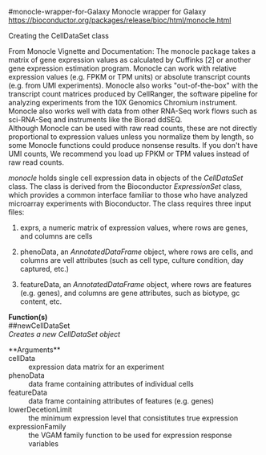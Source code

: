 #monocle-wrapper-for-Galaxy
Monocle wrapper for Galaxy
https://bioconductor.org/packages/release/bioc/html/monocle.html

Creating the CellDataSet class

From Monocle Vignette and Documentation:
The monocle package takes a matrix of gene expression values as calculated by Cuffinks [2] or another gene expression estimation program. Monocle can work with relative expression values (e.g. FPKM or TPM units) or absolute transcript counts (e.g. from UMI experiments). Monocle also works "out-of-the-box" with the transcript count matrices produced by CellRanger, the software pipeline for analyzing experiments from the 10X Genomics Chromium instrument. Monocle also works well with data from other RNA-Seq work flows such as sci-RNA-Seq and instruments like the Biorad ddSEQ.<br>
Although Monocle can be used with raw read counts, these are not directly proportional to expression values unless you normalize them by length, so some Monocle functions could produce nonsense results. If you don't have UMI counts, We recommend you load up FPKM or TPM values instead of raw read counts.

*monocle* holds single cell expression data in objects of the *CellDataSet* class.  The class is derived from the Bioconductor *ExpressionSet* class, which provides a common interface familiar to those who have analyzed microarray experiments with Bioconductor.  The class requires three input files:
<br>
1. exprs, a numeric matrix of expression values, where rows are genes, and columns are cells

2. phenoData, an *AnnotatedDataFrame* object, where rows are cells, and columns are vell attributes (such as cell type, culture condition, day captured, etc.)

3. featureData, an *AnnotatedDataFrame* object, where rows are features (e.g. genes), and columns are gene attributes, such as biotype, gc content, etc.

**Function(s)**<br>
##newCellDataSet
<br>
*Creates a new CellDataSet object*
<dl>
	**Arguments**
	<dt>cellData</dt>
	<dd>expression data matrix for an experiment</dd>
	<dt>phenoData</dt>
	<dd>data frame containing attributes of individual cells</dd>
	<dt>featureData</dt>
	<dd>data frame containing attributes of features (e.g. genes)</dd>
	<dt>lowerDecetionLimit</dt>
	<dd>the minimum expression level that consistitutes true expression</dd>
	<dt>expressionFamily</dt>
	<dd>the VGAM family function to be used for expression response variables</dd>
</dl>
				

